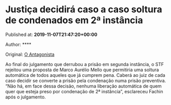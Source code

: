 
# Justiça decidirá caso a caso soltura de condenados em 2ª instância

Published at: **2019-11-07T21:47:20+00:00**

Author: ****

Original: [O Antagonista](https://www.oantagonista.com/brasil/justica-decidira-caso-a-caso-soltura-de-condenados-em-2a-instancia/)

Ao final do julgamento que derrubou a prisão em segunda instância, o STF rejeitou uma proposta de Marco Aurélio Mello que permitiria uma soltura automática de todos aqueles que já cumprem pena.
Caberá ao juiz de cada caso decidir se converte a prisão pela condenação numa prisão preventiva.
“Não há, em face dessa decisão, nenhuma liberação automática de quem quer que esteja preso por condenação de 2ª instância”, esclareceu Fachin após o julgamento.
